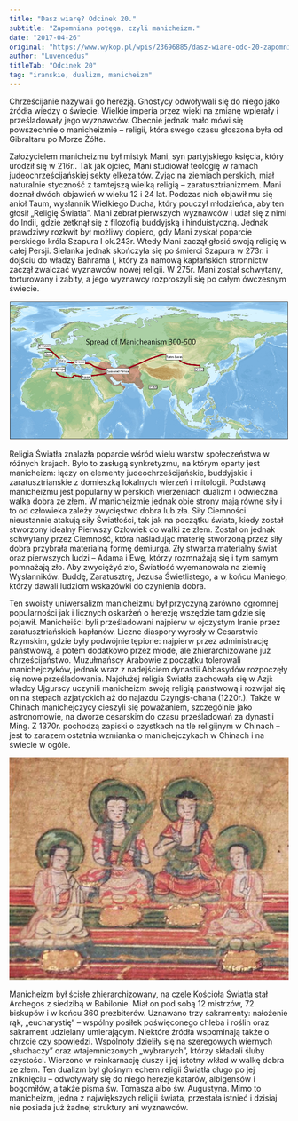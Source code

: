 ```yaml
---
title: "Dasz wiarę? Odcinek 20."
subtitle: "Zapomniana potęga, czyli manicheizm."
date: "2017-04-26"
original: "https://www.wykop.pl/wpis/23696885/dasz-wiare-odc-20-zapomniana-potega-czyli-manichei/"
author: "Luvencedus"
titleTab: "Odcinek 20"
tag: "iranskie, dualizm, manicheizm"
---
```


Chrześcijanie nazywali go herezją. Gnostycy odwoływali się do niego jako źródła wiedzy o świecie. Wielkie imperia przez wieki na zmianę wpierały i prześladowały jego wyznawców. Obecnie jednak mało mówi się powszechnie o manicheizmie – religii, która swego czasu głoszona była od Gibraltaru po Morze Żółte.

Założycielem manicheizmu był mistyk Mani, syn partyjskiego księcia, który urodził się w 216r.. Tak jak ojciec, Mani studiował teologię w ramach judeochrześcijańskiej sekty elkezaitów. Żyjąc na ziemiach perskich, miał naturalnie styczność z tamtejszą wielką religią – zaratusztrianizmem. Mani doznał dwóch objawień w wieku 12 i 24 lat. Podczas nich objawił mu się anioł Taum, wysłannik Wielkiego Ducha, który pouczył młodzieńca, aby ten głosił „Religię Światła”. Mani zebrał pierwszych wyznawców i udał się z nimi do Indii, gdzie zetknął się z filozofią buddyjską i hinduistyczną. Jednak prawdziwy rozkwit był możliwy dopiero, gdy Mani zyskał poparcie perskiego króla Szapura I ok.243r. Wtedy Mani zaczął głosić swoją religię w całej Persji. Sielanka jednak skończyła się po śmierci Szapura w 273r. i dojściu do władzy Bahrama I, który za namową kapłańskich stronnictw zaczął zwalczać wyznawców nowej religii. W 275r. Mani został schwytany, torturowany i zabity, a jego wyznawcy rozproszyli się po całym ówczesnym świecie.

![Mapa rozprzestrzeniania się manicheizmu](../images/odc20/manichean_spread.jpg "Mapa rozprzestrzeniania się manicheizmu.")

Religia Światła znalazła poparcie wśród wielu warstw społeczeństwa w różnych krajach. Było to zasługą synkretyzmu, na którym oparty jest manicheizm: łączy on elementy judeochrześcijańskie, buddyjskie i zaratusztrianskie z domieszką lokalnych wierzeń i mitologii. Podstawą manicheizmu jest popularny w perskich wierzeniach dualizm i odwieczna walka dobra ze złem. W manicheizmie jednak obie strony mają równe siły i to od człowieka zależy zwycięstwo dobra lub zła. Siły Ciemności nieustannie atakują siły Światłości, tak jak na początku świata, kiedy został stworzony idealny Pierwszy Człowiek do walki ze złem. Został on jednak schwytany przez Ciemność, która naśladując materię stworzoną przez siły dobra przybrała materialną formę demiurga. Zły stwarza materialny świat oraz pierwszych ludzi – Adama i Ewę, którzy rozmnażają się i tym samym pomnażają zło. Aby zwyciężyć zło, Światłość wyemanowała na ziemię Wysłanników: Buddę, Zaratusztrę, Jezusa Świetlistego, a w końcu Maniego, którzy dawali ludziom wskazówki do czynienia dobra.

Ten swoisty uniwersalizm manicheizmu był przyczyną zarówno ogromnej popularności jak i licznych oskarżeń o herezję wszędzie tam gdzie się pojawił. Manicheiści byli prześladowani najpierw w ojczystym Iranie przez zaratusztriańskich kapłanów. Liczne diaspory wyrosły w Cesarstwie Rzymskim, gdzie były podwójnie tępione: najpierw przez administrację państwową, a potem dodatkowo przez młode, ale zhierarchizowane już chrześcijaństwo. Muzułmańscy Arabowie z początku tolerowali manichejczyków, jednak wraz z nadejściem dynastii Abbasydów rozpoczęły się nowe prześladowania. Najdłużej religia Światła zachowała się w Azji: władcy Ujgurscy uczynili manicheizm swoją religią państwową i rozwijał się on na stepach azjatyckich aż do najazdu Czyngis-chana (1220r.). Także w Chinach manichejczycy cieszyli się poważaniem, szczególnie jako astronomowie, na dworze cesarskim do czasu prześladowań za dynastii Ming. Z 1370r. pochodzą zapiski o czystkach na tle religijnym w Chinach – jest to zarazem ostatnia wzmianka o manichejczykach w Chinach i na świecie w ogóle.

![Czterej prorocy manicheizmu- Mani, Zoroaster, Budda, Jezus](../images/odc20/four_prophets.jpg "Czterej prorocy manicheizmu- Mani, Zoroaster, Budda, Jezus.")

Manicheizm był ścisłe zhierarchizowany, na czele Kościoła Światła stał Archegos z siedzibą w Babilonie. Miał on pod sobą 12 mistrzów, 72 biskupów i w końcu 360 prezbiterów. Uznawano trzy sakramenty: nałożenie rąk, „eucharystię” – wspólny posiłek poświęconego chleba i roślin oraz sakrament udzielany umierającym. Niektóre źródła wspominają także o chrzcie czy spowiedzi. Wspólnoty dzieliły się na szeregowych wiernych „słuchaczy” oraz wtajemniczonych „wybranych”, którzy składali śluby czystości. Wierzono w reinkarnację duszy i jej istotny wkład w walkę dobra ze złem. Ten dualizm był głośnym echem religii Światła długo po jej zniknięciu – odwoływały się do niego herezje katarów, albigensów i bogomiłów, a także pisma św. Tomasza albo św. Augustyna. Mimo to manicheizm, jedna z największych religii świata, przestała istnieć i dzisiaj nie posiada już żadnej struktury ani wyznawców.